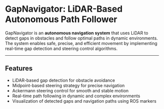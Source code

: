 # GapNavigator: LiDAR-Based Autonomous Path Follower

GapNavigator is an **autonomous navigation system** that uses LiDAR to detect gaps in obstacles and follow optimal paths in dynamic environments. The system enables safe, precise, and efficient movement by implementing real-time gap detection and steering control algorithms.

---

## Features

- LiDAR-based gap detection for obstacle avoidance  
- Midpoint-based steering strategy for precise navigation  
- Ackermann steering control for smooth and stable motion  
- Real-time path following in dynamic and complex environments  
- Visualization of detected gaps and navigation paths using ROS markers 
